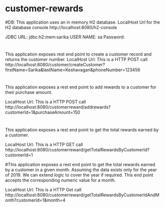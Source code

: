 # customer-rewards

#DB:
This application uses an in memory H2 database.
LocalHost Url for the H2 database console
http://localhost:8080/h2-console

JDBC URL: jdbc:h2:mem:sarika
USER NAME: sa
Password:

#
This application exposes rest end point to create a customer record and returns the customer number.
LocalHost Url: This is a HTTP POST call
http://localhost:8080/customer/createCustomer?firstName=Sarika&lastName=Keshavagari&phoneNumber=123456


#
This application exposes a rest end point to add rewards to a customer for their purchase amount.

LocalHost Url: This is a HTTP POST call
http://localhost:8080/customerreward/addrewards?customerId=1&purchaseAmount=150


#
This application exposes a rest end point to get the total rewards earned by a customer.

LocalHost Url: This is a HTTP GET call
http://localhost:8080/customerreward/getTotalRewardsByCustomerId?customerId=1

#This application exposes a rest end point to get the total rewards earned by a customer in a given month. Assuming the data exists only for the year of 2019. We can extend logic to cover the year if required. This end  point accepts the corresponding numeric value for a month.

LocalHost Url: This is a HTTP Get call
http://localhost:8080/customerreward/getTotalRewardsByCustomerIdAndMonth?customerId=1&month=4

